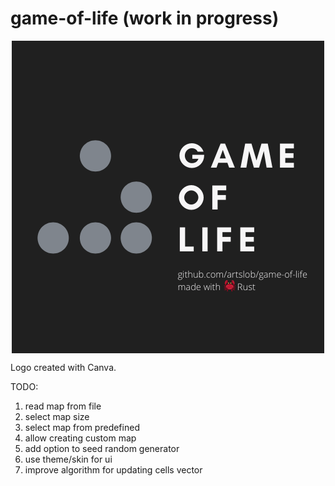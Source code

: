 # game-of-life (work in progress)

<div align="center">
    <img alt="Game logo" align="center" src="/logo.png?raw=true" title="Game logo"/>
</div>

Logo created with Canva.

TODO:
1. read map from file
1. select map size
1. select map from predefined
1. allow creating custom map
1. add option to seed random generator
1. use theme/skin for ui
1. improve algorithm for updating cells vector
